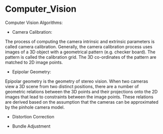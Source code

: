 # Computer_Vision

Computer Vision Algorithms:

* Camera Calibration: 

The process of computing the camera intrinsic and extrinsic parameters is called camera calibration. Generally, the camera calibration process uses images of a 3D object with a geometrical pattern (e.g. checker board). The pattern is called the calibration grid. The 3D co-ordinates of the pattern are matched to 2D image points. 

* Epipolar Geometry:

Epipolar geometry is the geometry of stereo vision. When two cameras view a 3D scene from two distinct positions, there are a number of geometric relations between the 3D points and their projections onto the 2D images that lead to constraints between the image points. These relations are derived based on the assumption that the cameras can be approximated by the pinhole camera model.

* Distortion Correction

* Bundle Adjustment
